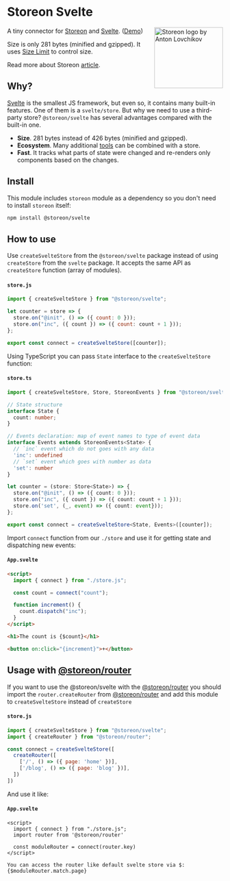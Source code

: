 # Storeon Svelte

<img src="https://storeon.github.io/storeon/logo.svg" align="right" alt="Storeon logo by Anton Lovchikov" width="160" height="142">

A tiny connector for [Storeon] and [Svelte]. ([Demo])

Size is only 281 bytes (minified and gzipped). It uses [Size Limit] to control size.

Read more about Storeon [article].

## Why?

[Svelte] is the smallest JS framework, but even so, it contains many built-in features. One of them is a `svelte/store`. But why we need to use a third-party store? `@storeon/svelte` has several advantages compared with the built-in one.

- **Size**. 281 bytes instead of 426 bytes (minified and gzipped).
- **Ecosystem**. Many additional [tools] can be combined with a store.
- **Fast**. It tracks what parts of state were changed and re-renders only components based on the changes.

[storeon]: https://github.com/storeon/storeon
[tools]: https://github.com/storeon/storeon#tools
[svelte]: https://github.com/sveltejs/svelte
[size limit]: https://github.com/ai/size-limit
[demo]: https://codesandbox.io/s/admiring-beaver-edi8m
[article]: https://evilmartians.com/chronicles/storeon-redux-in-173-bytes

## Install

This module includes `storeon` module as a dependency so you don't need to install `storeon` itself:

```sh
npm install @storeon/svelte
```

## How to use

Use `createSvelteStore` from the `@storeon/svelte` package instead of using `createStore` from the `svelte` package. It accepts the same API as `createStore` function (array of modules).

#### `store.js`

```javascript
import { createSvelteStore } from "@storeon/svelte";

let counter = store => {
  store.on("@init", () => ({ count: 0 }));
  store.on("inc", ({ count }) => ({ count: count + 1 }));
};

export const connect = createSvelteStore([counter]);
```

Using TypeScript you can pass `State` interface to the `createSvelteStore` function:

#### `store.ts`

```typescript
import { createSvelteStore, Store, StoreonEvents } from "@storeon/svelte";

// State structure
interface State {
  count: number;
}

// Events declaration: map of event names to type of event data
interface Events extends StoreonEvents<State> {
  // `inc` event which do not goes with any data
  'inc': undefined
  // `set` event which goes with number as data
  'set': number
}

let counter = (store: Store<State>) => {
  store.on("@init", () => ({ count: 0 }));
  store.on("inc", ({ count }) => ({ count: count + 1 }));
  store.on('set', (_, event) => ({ count: event}));
};

export const connect = createSvelteStore<State, Events>([counter]);
```

Import `connect` function from our `./store` and use it for getting state and dispatching new events:

#### `App.svelte`

```html
<script>
  import { connect } from "./store.js";

  const count = connect("count");

  function increment() {
    count.dispatch("inc");
  }
</script>

<h1>The count is {$count}</h1>

<button on:click="{increment}">+</button>
```

## Usage with [@storeon/router](https://github.com/storeon/router)
If you want to use the @storeon/svelte with the [@storeon/router](https://github.com/storeon/router) you should import the `router.createRouter` from [@storeon/router](https://github.com/storeon/router) and add this module to `createSvelteStore` instead of `createStore`

#### `store.js`
```js
import { createSvelteStore } from "@storeon/svelte";
import { createRouter } from "@storeon/router";

const connect = createSvelteStore([
  createRouter([
    ['/', () => ({ page: 'home' })],
    ['/blog', () => ({ page: 'blog' })],
  ])
])
```

And use it like:
#### `App.svelte`
```svelte
<script>
  import { connect } from "./store.js";
  import router from '@storeon/router'

  const moduleRouter = connect(router.key)
</script>

You can access the router like default svelte store via $:
{$moduleRouter.match.page}
```
